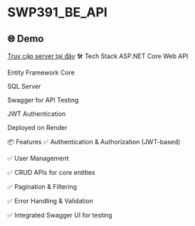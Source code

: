 # SWP391_BE_API
## 🌐 Demo

[Truy cập server tại đây](https://swp391-be-api.onrender.com/swagger/index.html)
🛠️ Tech Stack
ASP.NET Core Web API

Entity Framework Core

SQL Server

Swagger for API Testing

JWT Authentication

Deployed on Render

📦 Features
✅ Authentication & Authorization (JWT-based)

✅ User Management

✅ CRUD APIs for core entities

✅ Pagination & Filtering

✅ Error Handling & Validation

✅ Integrated Swagger UI for testing
